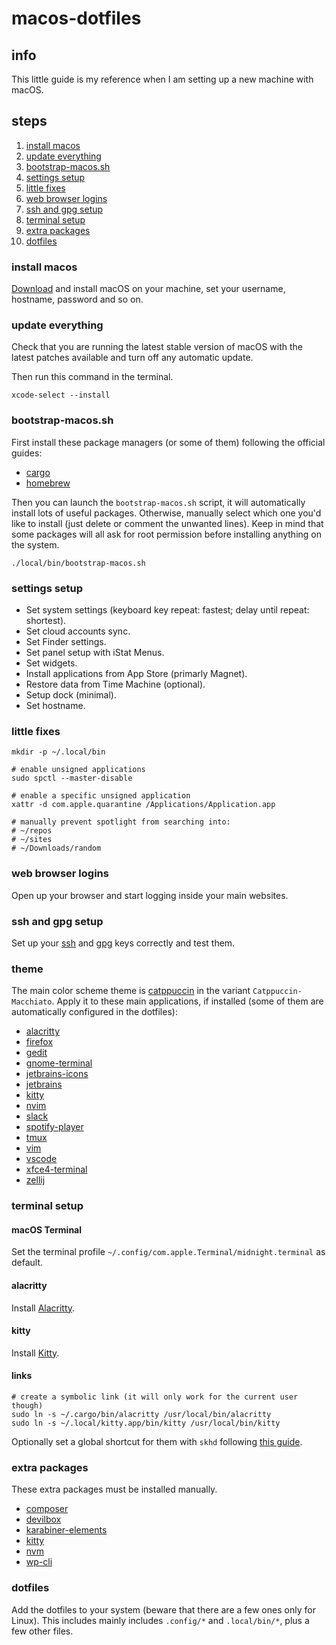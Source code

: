 # macos-dotfiles

## info

This little guide is my reference when I am setting up a new machine with macOS.

## steps

1. [install macos](#install-macos)
2. [update everything](#update-everything)
3. [bootstrap-macos.sh](#bootstrap-macossh)
4. [settings setup](#settings-setup)
5. [little fixes](#little-fixes)
6. [web browser logins](#web-browser-logins)
7. [ssh and gpg setup](#ssh-and-gpg-setup)
8. [terminal setup](#terminal-setup)
9. [extra packages](#extra-packages)
10. [dotfiles](#dotfiles)

### install macos

[Download](https://dortania.github.io/OpenCore-Install-Guide/installer-guide/mac-install.html#downloading-macos-modern-os) and install macOS on your machine, set your username, hostname, password and so on.

### update everything

Check that you are running the latest stable version of macOS with the latest patches available and turn off any automatic update.

Then run this command in the terminal.

```shell
xcode-select --install
```

### bootstrap-macos.sh

First install these package managers (or some of them) following the official guides:

- [cargo](https://www.rust-lang.org/tools/install)
- [homebrew](https://brew.sh)

Then you can launch the `bootstrap-macos.sh` script, it will automatically install lots of useful packages.
Otherwise, manually select which one you'd like to install (just delete or comment the unwanted lines).
Keep in mind that some packages will all ask for root permission before installing anything on the system.

```shell
./local/bin/bootstrap-macos.sh
```

### settings setup

- Set system settings (keyboard key repeat: fastest; delay until repeat: shortest).
- Set cloud accounts sync.
- Set Finder settings.
- Set panel setup with iStat Menus.
- Set widgets.
- Install applications from App Store (primarly Magnet).
- Restore data from Time Machine (optional).
- Setup dock (minimal).
- Set hostname.

### little fixes

```shell
mkdir -p ~/.local/bin

# enable unsigned applications
sudo spctl --master-disable

# enable a specific unsigned application
xattr -d com.apple.quarantine /Applications/Application.app

# manually prevent spotlight from searching into:
# ~/repos
# ~/sites
# ~/Downloads/random
```

### web browser logins

Open up your browser and start logging inside your main websites.

### ssh and gpg setup

Set up your [ssh](https://gist.github.com/ailequal/b74811385f4047b34ad590d138c9ffcf) and [gpg](https://gist.github.com/ailequal/fc9b12cb35f119dcdc1a2f4406bf8b54) keys correctly and test them.

### theme

The main color scheme theme is [catppuccin](https://github.com/catppuccin) in the variant `Catppuccin-Macchiato`. Apply it to these main applications, if installed (some of them are automatically configured in the dotfiles):

- [alacritty](https://github.com/catppuccin/alacritty)
- [firefox](https://github.com/catppuccin/firefox)
- [gedit](https://github.com/catppuccin/gedit)
- [gnome-terminal](https://github.com/catppuccin/gnome-terminal)
- [jetbrains-icons](https://github.com/catppuccin/jetbrains-icons)
- [jetbrains](https://github.com/catppuccin/jetbrains)
- [kitty](https://github.com/catppuccin/kitty)
- [nvim](https://github.com/catppuccin/nvim)
- [slack](https://github.com/catppuccin/slack)
- [spotify-player](https://github.com/catppuccin/spotify-player)
- [tmux](https://github.com/catppuccin/tmux)
- [vim](https://github.com/catppuccin/vim)
- [vscode](https://github.com/catppuccin/vscode)
- [xfce4-terminal](https://github.com/catppuccin/xfce4-terminal)
- [zellij](https://github.com/catppuccin/zellij)

### terminal setup

#### macOS Terminal

Set the terminal profile `~/.config/com.apple.Terminal/midnight.terminal` as default.

#### alacritty

Install [Alacritty](https://github.com/alacritty/alacritty/blob/master/INSTALL.md).

#### kitty

Install [Kitty](https://sw.kovidgoyal.net/kitty/binary/#install-kitty).

#### links

```shell
# create a symbolic link (it will only work for the current user though)
sudo ln -s ~/.cargo/bin/alacritty /usr/local/bin/alacritty
sudo ln -s ~/.local/kitty.app/bin/kitty /usr/local/bin/kitty
```

Optionally set a global shortcut for them with `skhd` following [this guide](https://www.paolomainardi.com/posts/macos-apps-shortcuts-skhd).

### extra packages

These extra packages must be installed manually.

- [composer](https://getcomposer.org)
- [devilbox](https://github.com/cytopia/devilbox)
- [karabiner-elements](https://karabiner-elements.pqrs.org)
- [kitty](https://sw.kovidgoyal.net/kitty)
- [nvm](https://github.com/nvm-sh/nvm)
- [wp-cli](https://github.com/wp-cli/wp-cli)

### dotfiles

Add the dotfiles to your system (beware that there are a few ones only for Linux).
This includes mainly includes `.config/*` and `.local/bin/*`, plus a few other files.
